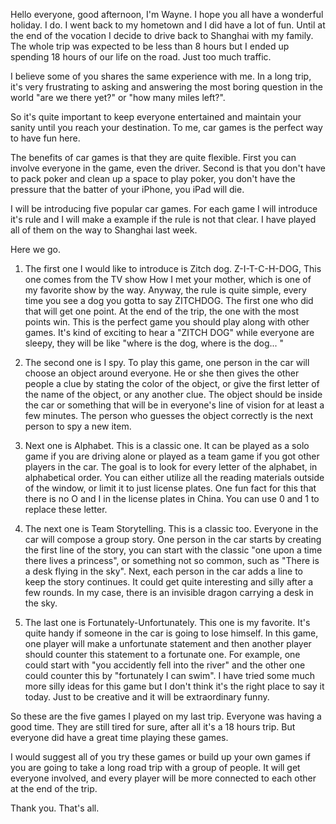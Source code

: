 Hello everyone, good afternoon, I'm Wayne.
I hope you all have a wonderful holiday. I do. I went back to my hometown and I did have a lot of fun.
Until at the end of the vocation I decide to drive back to Shanghai with my family. The whole trip was expected to be less than 8 hours but I ended up spending 18 hours of our life on the road. Just too much traffic.

I believe some of you shares the same experience with me. In a long trip, it's very frustrating to asking and answering the most boring question in the world "are we there yet?" or "how many miles left?".

So it's quite important to keep everyone entertained and maintain your sanity until you reach your destination. To me, car games is the perfect way to have fun here. 

The benefits of car games is that they are quite flexible. First you can involve everyone in the game, even the driver. Second is that you don't have to pack poker and clean up a space to play poker, you don't have the pressure that the batter of your iPhone, you iPad will die.


I will be introducing five popular car games. For each game I will introduce it's rule and I will make a example if the rule is not that clear. I have played all of them on the way to Shanghai last week.

Here we go.

1.  The first one I would like to introduce is Zitch dog. Z-I-T-C-H-DOG, This one comes from the TV show How I met your mother, which is one of my favorite show by the way. Anyway, the rule is quite simple, every time you see a dog you gotta to say ZITCHDOG. The first one who did that will get one point. At the end of the trip, the one with the most points win. This is the perfect game you should play along with other games. It's kind of exciting to hear a "ZITCH DOG" while everyone are sleepy, they will be like "where is the dog, where is the dog... " 

2.  The second one is I spy. To play this game, one person in the car will choose an object around everyone. He or she then gives the other people a clue by stating the color of the object, or give the first letter of the name of the object, or any another clue. The object should be inside the car or something that will be in everyone's line of vision for at least a few minutes. The person who guesses the object correctly is the next person to spy a new item. 

3.  Next one is Alphabet. This is a classic one. It can be played as a solo game if you are driving alone or played as a team game if you got other players in the car. The goal is to look for every letter of the alphabet, in alphabetical order. You can either utilize all the reading materials outside of the window, or limit it to just license plates. One fun fact for this that there is no O and I in the license plates in China. You can use 0 and 1 to replace these letter.

4.  The next one is Team Storytelling. This is a classic too. Everyone in the car will compose a group story. One person in the car starts by creating the first line of the story, you can start with the classic "one upon a time there lives a princess", or something not so common, such as "There is a desk flying in the sky". Next, each person in the car adds a line to keep the story continues. It could get quite interesting and silly after a few rounds. In my case, there is an invisible dragon carrying a desk in the sky.

5.  The last one is Fortunately-Unfortunately. This one is my favorite. It's quite handy if someone in the car is going to lose himself. In this game, one player will make a unfortunate statement and then another player should counter this statement to a fortunate one. For example, one could start with "you accidently fell into the river" and the other one could counter this by "fortunately I can swim". I have tried some much more silly ideas for this game but I don't think it's the right place to say it today. Just to be creative and it will be extraordinary funny.


So these are the five games I played on my last trip. Everyone was having a good time. They are still tired for sure, after all it's a 18 hours trip. But everyone did have a great time playing these games.

I would suggest all of you try these games or build up your own games if you are going to take a long road trip with a group of people. It will get everyone involved, and every player will be more connected to each other at the end of the trip.

Thank you. That's all.
